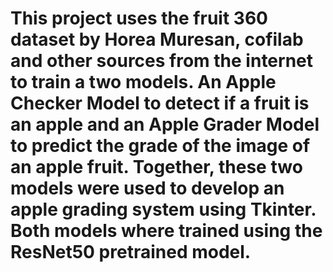# This project uses the fruit 360 dataset by Horea Muresan, cofilab and other sources from the internet to train a two models. An Apple Checker Model to detect if a fruit is an apple and an Apple Grader Model to predict the grade of the image of an apple fruit. Together, these two models were used to develop an apple grading system using Tkinter. Both models where trained using the ResNet50 pretrained model.
